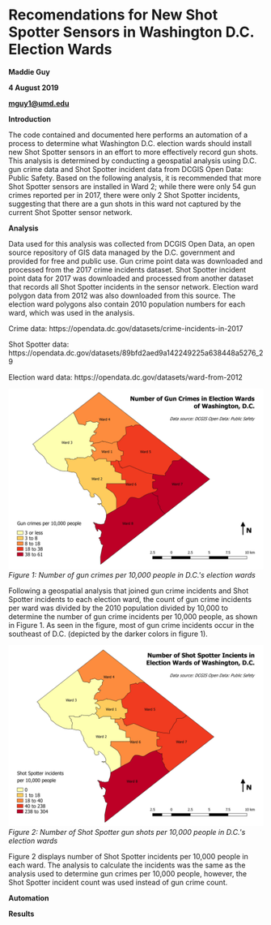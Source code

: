 # Recomendations for New Shot Spotter Sensors in Washington D.C. Election Wards

<b>Maddie Guy</b>

<b>4 August 2019</b>

<b>mguy1@umd.edu</b>

<b>Introduction</b>

<p>The code contained and documented here performs an automation of a process to determine what Washington D.C. election wards should install new Shot Spotter sensors in an effort to more effectively record gun shots. This analysis is determined by conducting a geospatial analysis using D.C. gun crime data and Shot Spotter incident data from DCGIS Open Data: Public Safety. Based on the following analysis, it is recommended that more Shot Spotter sensors are installed in Ward 2; while there were only 54 gun crimes reported per in 2017, there were only 2 Shot Spotter incidents, suggesting that there are a gun shots in this ward not captured by the current Shot Spotter sensor network.</p>

<b>Analysis</b>

<p>Data used for this analysis was collected from DCGIS Open Data, an open source repository of GIS data managed by the D.C. government and provided for free and public use. Gun crime point data was downloaded and processed from the 2017 crime incidents dataset. Shot Spotter incident point data for 2017 was downloaded and processed from another dataset that records all Shot Spotter incidents in the sensor network. Election ward polygon data from 2012 was also downloaded from this source. The election ward polygons also contain 2010 population numbers for each ward, which was used in the analysis.</p>

<p>Crime data: https://opendata.dc.gov/datasets/crime-incidents-in-2017</p>

<p>Shot Spotter data: https://opendata.dc.gov/datasets/89bfd2aed9a142249225a638448a5276_29</p>

<p>Election ward data: https://opendata.dc.gov/datasets/ward-from-2012</p>

![crime_per](crime_per.jpeg)
<i>Figure 1: Number of gun crimes per 10,000 people in D.C.'s election wards</i>

<p>Following a geospatial analysis that joined gun crime incidents and Shot Spotter incidents to each election ward, the count of gun crime incidents per ward was divided by the 2010 population divided by 10,000 to determine the number of gun crime incidents per 10,000 people, as shown in Figure 1. As seen in the figure, most of gun crime incidents occur in the southeast of D.C. (depicted by the darker colors in figure 1). </p>

![ss_per](ss_per.jpeg)
<i>Figure 2: Number of Shot Spotter gun shots per 10,000 people in D.C.'s election wards</i>
<p>Figure 2 displays number of Shot Spotter incidents per 10,000 people in each ward. The analysis to calculate the incidents was the same as the analysis used to determine gun crimes per 10,000 people, however, the Shot Spotter incident count was used instead of gun crime count.</p>

<b>Automation</b>

<b>Results</b>
